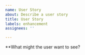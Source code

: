 ```yaml
---
name: User Story
about: Describe a user story
title: User Story
labels: enhancement
assignees: ''

---
```


**What might the user want to see?

